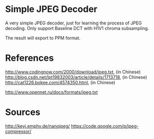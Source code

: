 
Simple JPEG Decoder
=======

A very simple JPEG decoder, just for learning the process of JPEG decoding. Only support Baseline DCT with H1V1 chroma subsampling.

The result will export to PPM format.



References
=======

http://www.codingnow.com/2000/download/jpeg.txt, (in Chinese)
http://blog.csdn.net/lpt19832003/article/details/1713718, (in Chinese)
http://cat1226.bokee.com/4574350.html, (in Chinese)

http://www.opennet.ru/docs/formats/jpeg.txt



Sources
=======
http://keyj.emphy.de/nanojpeg/
https://code.google.com/p/jpeg-compressor/
